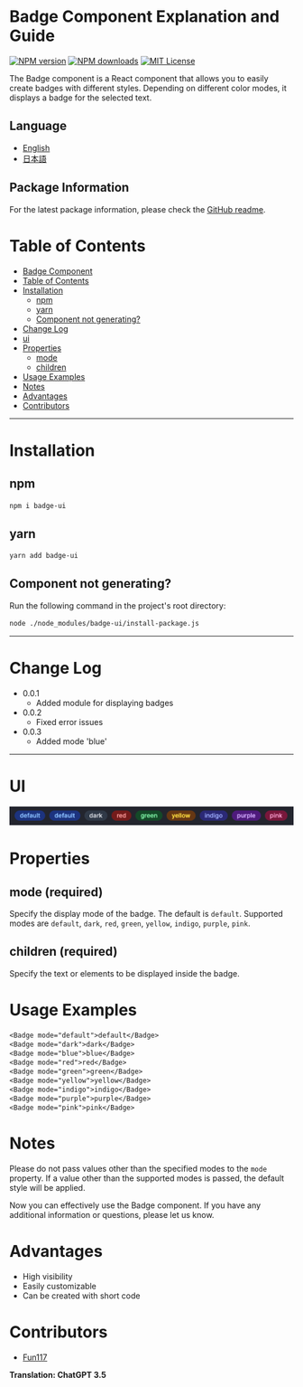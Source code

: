 # Badge Component Explanation and Guide

[![NPM version][npm-version-image]][npm-url]
[![NPM downloads][npm-downloads-image]][npm-downloads-url]
[![MIT License][license-image]][license-url]

The Badge component is a React component that allows you to easily create badges with different styles. Depending on different color modes, it displays a badge for the selected text.

## Language

- [English](./en.md)
- [日本語](./ja.md)

## Package Information

For the latest package information, please check the [GitHub readme](https://github.com/Fun117/badge-ui#readme).

# Table of Contents

- [Badge Component](#badge-component-explanation-and-guide)
- [Table of Contents](#table-of-contents)
- [Installation](#installation)
    - [npm](#npm)
    - [yarn](#yarn)
    - [Component not generating?](#component-not-generating)
- [Change Log](#change-log)
- [ui](#ui)
- [Properties](#properties)
    - [mode](#mode-required)
    - [children](#children-required)
- [Usage Examples](#usage-examples)
- [Notes](#notes)
- [Advantages](#advantages)
- [Contributors](#contributors)

<hr/>

# Installation

## npm

```bash
npm i badge-ui
```

## yarn

```bash
yarn add badge-ui
```

## Component not generating?

Run the following command in the project's root directory:

```bash
node ./node_modules/badge-ui/install-package.js
```

<hr/>

# Change Log

-  0.0.1
    - Added module for displaying badges
-  0.0.2
    - Fixed error issues
-  0.0.3
    - Added mode 'blue'

<hr/>

# UI

<img src="../public/assets/img/badge.png"/>

# Properties

## mode (required)

Specify the display mode of the badge. The default is `default`. Supported modes are `default`, `dark`, `red`, `green`, `yellow`, `indigo`, `purple`, `pink`.

## children (required)

Specify the text or elements to be displayed inside the badge.

# Usage Examples

```tsx
<Badge mode="default">default</Badge>
<Badge mode="dark">dark</Badge>
<Badge mode="blue">blue</Badge>
<Badge mode="red">red</Badge>
<Badge mode="green">green</Badge>
<Badge mode="yellow">yellow</Badge>
<Badge mode="indigo">indigo</Badge>
<Badge mode="purple">purple</Badge>
<Badge mode="pink">pink</Badge>
```

# Notes

Please do not pass values other than the specified modes to the `mode` property. If a value other than the supported modes is passed, the default style will be applied.

Now you can effectively use the Badge component. If you have any additional information or questions, please let us know.

# Advantages

- High visibility
- Easily customizable
- Can be created with short code

# Contributors

- [Fun117](https://github.com/fun117)

**Translation: ChatGPT 3.5**

[npm-version-image]: https://badge.fury.io/js/badge-ui.svg
[npm-url]: https://www.npmjs.com/package/badge-ui
[npm-version-image]: https://img.shields.io/npm/v/badge-ui.svg?style=flat
[npm-url]: https://npmjs.org/package/badge-ui
[npm-downloads-image]: https://img.shields.io/npm/dt/badge-ui.svg?style=flat
[npm-downloads-url]: https://npmcharts.com/compare/badge-ui?minimal=true
[license-image]: https://img.shields.io/badge/license-MIT-blue.svg?style=flat
[license-url]: ../LICENSE.txt